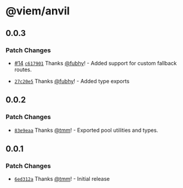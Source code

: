 # @viem/anvil

## 0.0.3

### Patch Changes

- [#14](https://github.com/wagmi-dev/anvil.js/pull/14) [`c617901`](https://github.com/wagmi-dev/anvil.js/commit/c617901751bd112355259ba65befaee2ceadf0d4) Thanks [@fubhy](https://github.com/fubhy)! - Added support for custom fallback routes.

- [`27c20e5`](https://github.com/wagmi-dev/anvil.js/commit/27c20e5640ea27dad49a786ed5ab5415d0862729) Thanks [@fubhy](https://github.com/fubhy)! - Added type exports

## 0.0.2

### Patch Changes

- [`83e9eaa`](https://github.com/wagmi-dev/anvil.js/commit/83e9eaaeaa3a5245724e72b05561f1bf53e81431) Thanks [@tmm](https://github.com/tmm)! - Exported pool utilities and types.

## 0.0.1

### Patch Changes

- [`6ed312a`](https://github.com/wagmi-dev/anvil.js/commit/6ed312ad7ddbc4e9d3cbf57afb81629c0bd6d7e5) Thanks [@tmm](https://github.com/tmm)! - Initial release
